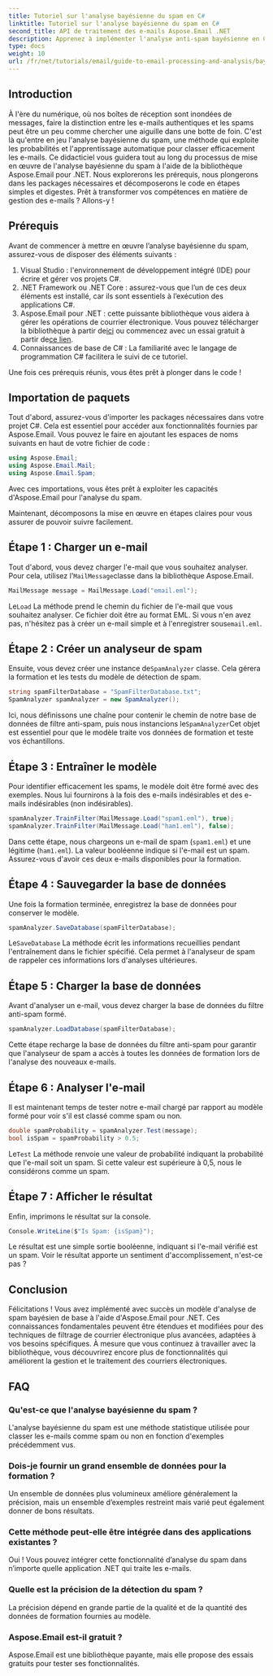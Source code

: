```yaml
---
title: Tutoriel sur l'analyse bayésienne du spam en C#
linktitle: Tutoriel sur l'analyse bayésienne du spam en C#
second_title: API de traitement des e-mails Aspose.Email .NET
description: Apprenez à implémenter l'analyse anti-spam bayésienne en C# à l'aide d'Aspose.Email. Tutoriel étape par étape avec des informations sur le code pour un filtrage efficace des e-mails.
type: docs
weight: 10
url: /fr/net/tutorials/email/guide-to-email-processing-and-analysis/bayesian-spam-analysis-in-csharp/
---
```

## Introduction

À l'ère du numérique, où nos boîtes de réception sont inondées de messages, faire la distinction entre les e-mails authentiques et les spams peut être un peu comme chercher une aiguille dans une botte de foin. C'est là qu'entre en jeu l'analyse bayésienne du spam, une méthode qui exploite les probabilités et l'apprentissage automatique pour classer efficacement les e-mails. Ce didacticiel vous guidera tout au long du processus de mise en œuvre de l'analyse bayésienne du spam à l'aide de la bibliothèque Aspose.Email pour .NET. Nous explorerons les prérequis, nous plongerons dans les packages nécessaires et décomposerons le code en étapes simples et digestes. Prêt à transformer vos compétences en matière de gestion des e-mails ? Allons-y !

## Prérequis

Avant de commencer à mettre en œuvre l’analyse bayésienne du spam, assurez-vous de disposer des éléments suivants :

1. Visual Studio : l'environnement de développement intégré (IDE) pour écrire et gérer vos projets C#.
2. .NET Framework ou .NET Core : assurez-vous que l’un de ces deux éléments est installé, car ils sont essentiels à l’exécution des applications C#.
3. Aspose.Email pour .NET : cette puissante bibliothèque vous aidera à gérer les opérations de courrier électronique. Vous pouvez télécharger la bibliothèque à partir de[ici](https://releases.aspose.com/email/net/) ou commencez avec un essai gratuit à partir de[ce lien](https://releases.aspose.com/).
4. Connaissances de base de C# : La familiarité avec le langage de programmation C# facilitera le suivi de ce tutoriel.

Une fois ces prérequis réunis, vous êtes prêt à plonger dans le code !

## Importation de paquets

Tout d'abord, assurez-vous d'importer les packages nécessaires dans votre projet C#. Cela est essentiel pour accéder aux fonctionnalités fournies par Aspose.Email. Vous pouvez le faire en ajoutant les espaces de noms suivants en haut de votre fichier de code :

```csharp
using Aspose.Email;
using Aspose.Email.Mail;
using Aspose.Email.Spam;
```

Avec ces importations, vous êtes prêt à exploiter les capacités d'Aspose.Email pour l'analyse du spam.

Maintenant, décomposons la mise en œuvre en étapes claires pour vous assurer de pouvoir suivre facilement.

## Étape 1 : Charger un e-mail

 Tout d'abord, vous devez charger l'e-mail que vous souhaitez analyser. Pour cela, utilisez l'`MailMessage`classe dans la bibliothèque Aspose.Email. 

```csharp
MailMessage message = MailMessage.Load("email.eml");
```

 Le`Load` La méthode prend le chemin du fichier de l'e-mail que vous souhaitez analyser. Ce fichier doit être au format EML. Si vous n'en avez pas, n'hésitez pas à créer un e-mail simple et à l'enregistrer sous`email.eml`.

## Étape 2 : Créer un analyseur de spam

 Ensuite, vous devez créer une instance de`SpamAnalyzer` classe. Cela gérera la formation et les tests du modèle de détection de spam.

```csharp
string spamFilterDatabase = "SpamFilterDatabase.txt";
SpamAnalyzer spamAnalyzer = new SpamAnalyzer();
```

 Ici, nous définissons une chaîne pour contenir le chemin de notre base de données de filtre anti-spam, puis nous instancions le`SpamAnalyzer`Cet objet est essentiel pour que le modèle traite vos données de formation et teste vos échantillons.

## Étape 3 : Entraîner le modèle

Pour identifier efficacement les spams, le modèle doit être formé avec des exemples. Nous lui fournirons à la fois des e-mails indésirables et des e-mails indésirables (non indésirables).

```csharp
spamAnalyzer.TrainFilter(MailMessage.Load("spam1.eml"), true);
spamAnalyzer.TrainFilter(MailMessage.Load("ham1.eml"), false);
```

Dans cette étape, nous chargeons un e-mail de spam (`spam1.eml`) et une légitime (`ham1.eml`). La valeur booléenne indique si l'e-mail est un spam. Assurez-vous d'avoir ces deux e-mails disponibles pour la formation.

## Étape 4 : Sauvegarder la base de données

Une fois la formation terminée, enregistrez la base de données pour conserver le modèle.

```csharp
spamAnalyzer.SaveDatabase(spamFilterDatabase);
```

 Le`SaveDatabase` La méthode écrit les informations recueillies pendant l'entraînement dans le fichier spécifié. Cela permet à l'analyseur de spam de rappeler ces informations lors d'analyses ultérieures.

## Étape 5 : Charger la base de données

Avant d'analyser un e-mail, vous devez charger la base de données du filtre anti-spam formé.

```csharp
spamAnalyzer.LoadDatabase(spamFilterDatabase);
```

Cette étape recharge la base de données du filtre anti-spam pour garantir que l'analyseur de spam a accès à toutes les données de formation lors de l'analyse des nouveaux e-mails.

## Étape 6 : Analyser l'e-mail

Il est maintenant temps de tester notre e-mail chargé par rapport au modèle formé pour voir s'il est classé comme spam ou non. 

```csharp
double spamProbability = spamAnalyzer.Test(message);
bool isSpam = spamProbability > 0.5;
```

 Le`Test` La méthode renvoie une valeur de probabilité indiquant la probabilité que l'e-mail soit un spam. Si cette valeur est supérieure à 0,5, nous le considérons comme un spam.

## Étape 7 : Afficher le résultat

Enfin, imprimons le résultat sur la console.

```csharp
Console.WriteLine($"Is Spam: {isSpam}");
```

Le résultat est une simple sortie booléenne, indiquant si l'e-mail vérifié est un spam. Voir le résultat apporte un sentiment d'accomplissement, n'est-ce pas ?

## Conclusion

Félicitations ! Vous avez implémenté avec succès un modèle d'analyse de spam bayésien de base à l'aide d'Aspose.Email pour .NET. Ces connaissances fondamentales peuvent être étendues et modifiées pour des techniques de filtrage de courrier électronique plus avancées, adaptées à vos besoins spécifiques. À mesure que vous continuez à travailler avec la bibliothèque, vous découvrirez encore plus de fonctionnalités qui améliorent la gestion et le traitement des courriers électroniques.

## FAQ 

### Qu'est-ce que l'analyse bayésienne du spam ?
L'analyse bayésienne du spam est une méthode statistique utilisée pour classer les e-mails comme spam ou non en fonction d'exemples précédemment vus.

### Dois-je fournir un grand ensemble de données pour la formation ?
Un ensemble de données plus volumineux améliore généralement la précision, mais un ensemble d’exemples restreint mais varié peut également donner de bons résultats.

### Cette méthode peut-elle être intégrée dans des applications existantes ?
Oui ! Vous pouvez intégrer cette fonctionnalité d’analyse du spam dans n’importe quelle application .NET qui traite les e-mails.

### Quelle est la précision de la détection du spam ?
La précision dépend en grande partie de la qualité et de la quantité des données de formation fournies au modèle.

### Aspose.Email est-il gratuit ?
Aspose.Email est une bibliothèque payante, mais elle propose des essais gratuits pour tester ses fonctionnalités.
